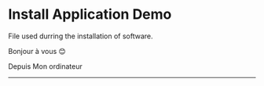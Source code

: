 # Install Application Demo
File used durring the installation of software.


Bonjour à vous 😊


Depuis Mon ordinateur


---------------

